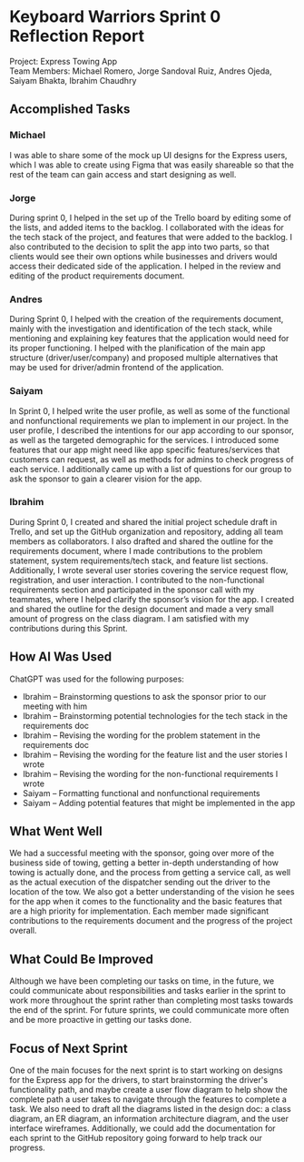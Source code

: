# Keyboard Warriors Sprint 0 Reflection Report
Project: Express Towing App
<br>
Team Members: Michael Romero, Jorge Sandoval Ruiz, Andres Ojeda, Saiyam Bhakta, Ibrahim Chaudhry

## Accomplished Tasks
### Michael
I was able to share some of the mock up UI designs for the Express users, which I was able to create using Figma that was easily shareable so that the rest of the team can gain access and start designing as well.

### Jorge
During sprint 0, I helped in the set up of the Trello board by editing some of the lists, and added items to the backlog. I collaborated with the ideas for the tech stack of the project, and features that were added to the backlog. I also contributed to the decision to split the app into two parts, so that clients would see their own options while businesses and drivers would access their dedicated side of the application. I helped in the review and editing of the product requirements document.

### Andres
During Sprint 0, I helped with the creation of the requirements document, mainly with the investigation and identification of the tech stack, while mentioning and explaining key features that the application would need for its proper functioning. I helped with the planification of the main app structure (driver/user/company) and proposed multiple alternatives that may be used for driver/admin frontend of the application.

### Saiyam
In Sprint 0, I helped write the user profile, as well as some of the functional and nonfunctional requirements we plan to implement in our project. In the user profile, I described the intentions for our app according to our sponsor, as well as the targeted demographic for the services. I introduced some features that our app might need like app specific features/services that customers can request, as well as methods for admins to check progress of each service. I additionally came up with a list of questions for our group to ask the sponsor to gain a clearer vision for the app. 

### Ibrahim
During Sprint 0, I created and shared the initial project schedule draft in Trello, and set up the GitHub organization and repository, adding all team members as collaborators. I also drafted and shared the outline for the requirements document, where I made contributions to the problem statement, system requirements/tech stack, and feature list sections. Additionally, I wrote several user stories covering the service request flow, registration, and user interaction. I contributed to the non-functional requirements section and participated in the sponsor call with my teammates, where I helped clarify the sponsor’s vision for the app. I created and shared the outline for the design document and made a very small amount of progress on the class diagram. I am satisfied with my contributions during this Sprint.

## How AI Was Used
ChatGPT was used for the following purposes:
* Ibrahim – Brainstorming questions to ask the sponsor prior to our meeting with him
* Ibrahim – Brainstorming potential technologies for the tech stack in the requirements doc
* Ibrahim – Revising the wording for the problem statement in the requirements doc
* Ibrahim – Revising the wording for the feature list and the user stories I wrote
* Ibrahim – Revising the wording for the non-functional requirements I wrote
* Saiyam – Formatting functional and nonfunctional requirements
* Saiyam – Adding potential features that might be implemented in the app

## What Went Well
We had a successful meeting with the sponsor, going over more of the business side of towing, getting a better in-depth understanding of how towing is actually done, and the process from getting a service call, as well as the actual execution of the dispatcher sending out the driver to the location of the tow. We also got a better understanding of the vision he sees for the app when it comes to the functionality and the basic features that are a high priority for implementation. Each member made significant contributions to the requirements document and the progress of the project overall.

## What Could Be Improved
Although we have been completing our tasks on time, in the future, we could communicate about responsibilities and tasks earlier in the sprint to work more throughout the sprint rather than completing most tasks towards the end of the sprint. For future sprints, we could communicate more often and be more proactive in getting our tasks done.

## Focus of Next Sprint
One of the main focuses for the next sprint is to start working on designs for the Express app for the drivers, to start brainstorming the driver's functionality path, and maybe create a user flow diagram to help show the complete path a user takes to navigate through the features to complete a task. We also need to draft all the diagrams listed in the design doc: a class diagram, an ER diagram, an information architecture diagram, and the user interface wireframes. Additionally, we could add the documentation for each sprint to the GitHub repository going forward to help track our progress.